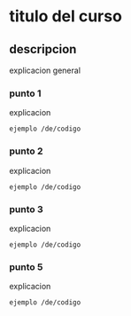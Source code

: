 # titulo del curso

## descripcion

explicacion general

### punto 1

explicacion

```
ejemplo /de/codigo

```
### punto 2

explicacion

```
ejemplo /de/codigo

```
### punto 3

explicacion

```
ejemplo /de/codigo

```
### punto 5

explicacion

```
ejemplo /de/codigo

```